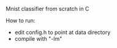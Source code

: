 Mnist classifier from scratch in C

How to run:
- edit config.h to point at data directory
- compile with "-lm"
